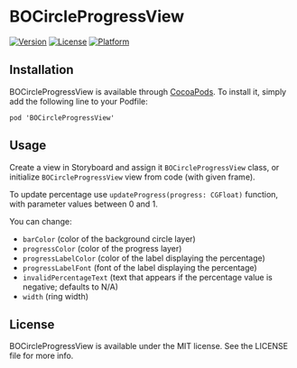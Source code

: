 # BOCircleProgressView

[![Version](https://img.shields.io/cocoapods/v/BOCircleProgressView.svg?style=flat)](https://cocoapods.org/pods/BOCircleProgressView)
[![License](https://img.shields.io/cocoapods/l/BOCircleProgressView.svg?style=flat)](https://cocoapods.org/pods/BOCircleProgressView)
[![Platform](https://img.shields.io/cocoapods/p/BOCircleProgressView.svg?style=flat)](https://cocoapods.org/pods/BOCircleProgressView)

## Installation

BOCircleProgressView is available through [CocoaPods](https://cocoapods.org). To install
it, simply add the following line to your Podfile:

```
pod 'BOCircleProgressView'
```

## Usage

Create a view in Storyboard and assign it `BOCircleProgressView` class, or initialize `BOCircleProgressView` view from code (with given frame).

To update percentage use `updateProgress(progress: CGFloat)` function, with parameter values between 0 and 1.

You can change:
- `barColor` (color of the background circle layer)
- `progressColor` (color of the progress layer) 
- `progressLabelColor` (color of the label displaying the percentage)
- `progressLabelFont` (font of the label displaying the percentage) 
- `invalidPercentageText` (text that appears if the percentage value is negative; defaults to N/A) 
- `width` (ring width)

## License

BOCircleProgressView is available under the MIT license. See the LICENSE file for more info.
